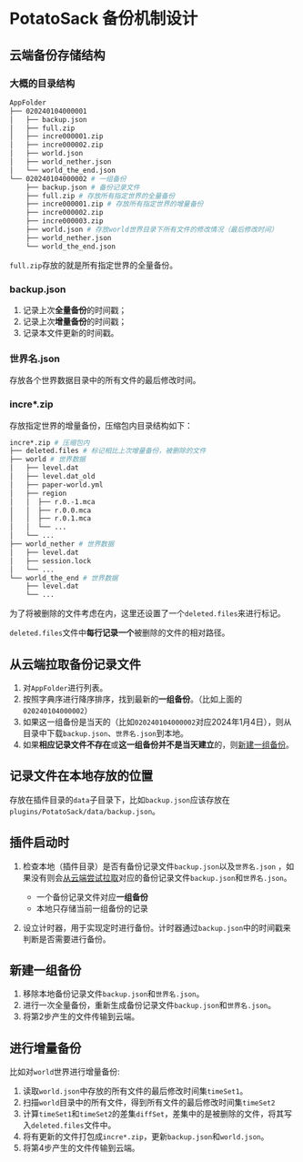# PotatoSack 备份机制设计

## 云端备份存储结构

### 大概的目录结构

```bash
AppFolder
├── 020240104000001
│   ├── backup.json
│   ├── full.zip
│   ├── incre000001.zip
│   ├── incre000002.zip
│   ├── world.json
│   ├── world_nether.json
│   └── world_the_end.json
└── 020240104000002 # 一组备份
    ├── backup.json # 备份记录文件
    ├── full.zip # 存放所有指定世界的全量备份
    ├── incre000001.zip # 存放所有指定世界的增量备份
    ├── incre000002.zip
    ├── incre000003.zip
    ├── world.json # 存放world世界目录下所有文件的修改情况（最后修改时间）
    ├── world_nether.json
    └── world_the_end.json
```

`full.zip`存放的就是所有指定世界的全量备份。

### backup.json

1. 记录上次**全量备份**的时间戳；
2. 记录上次**增量备份**的时间戳；
3. 记录本文件更新的时间戳。

### 世界名.json

存放各个世界数据目录中的所有文件的最后修改时间。

### incre*.zip

存放指定世界的增量备份，压缩包内目录结构如下：

```bash
incre*.zip # 压缩包内
├── deleted.files # 标记相比上次增量备份，被删除的文件
├── world # 世界数据
│   ├── level.dat
│   ├── level.dat_old
│   ├── paper-world.yml
│   ├── region
│   │  ├── r.0.-1.mca
│   │  ├── r.0.0.mca
│   │  ├── r.0.1.mca
│   │  └── ...
│   └── ...
├── world_nether # 世界数据
│   ├── level.dat
│   ├── session.lock
│   └── ...
└── world_the_end # 世界数据
    ├── level.dat
    └── ...
```

为了将被删除的文件考虑在内，这里还设置了一个`deleted.files`来进行标记。

`deleted.files`文件中**每行记录一个**被删除的文件的相对路径。

## 从云端拉取备份记录文件

1. 对`AppFolder`进行列表。
2. 按照字典序进行降序排序，找到最新的**一组备份**。（比如上面的`020240104000002`）
3. 如果这一组备份是当天的（比如`020240104000002`对应2024年1月4日），则从目录中下载`backup.json`、`世界名.json`到本地。
4. 如果**相应记录文件不存在**或**这一组备份并不是当天建立**的，则[新建一组备份](#新建一组备份)。

## 记录文件在本地存放的位置

存放在插件目录的`data`子目录下，比如`backup.json`应该存放在`plugins/PotatoSack/data/backup.json`。

## 插件启动时

1. 检查本地（插件目录）是否有备份记录文件`backup.json`以及`世界名.json`
   ，如果没有则会[从云端尝试拉取](#从云端拉取备份记录文件)对应的备份记录文件`backup.json`和`世界名.json`。
    - 一个备份记录文件对应**一组备份**
    - 本地只存储当前一组备份的记录

2. 设立计时器，用于实现定时进行备份。计时器通过`backup.json`中的时间戳来判断是否需要进行备份。

## 新建一组备份

1. 移除本地备份记录文件`backup.json`和`世界名.json`。
2. 进行一次全量备份，重新生成备份记录文件`backup.json`和`世界名.json`。
3. 将第2步产生的文件传输到云端。

## 进行增量备份

比如对`world`世界进行增量备份:

1. 读取`world.json`中存放的所有文件的最后修改时间集`timeSet1`。
2. 扫描`world`目录中的所有文件，得到所有文件的最后修改时间集`timeSet2`
3. 计算`timeSet1`和`timeSet2`的差集`diffSet`，差集中的是被删除的文件，将其写入`deleted.files`文件中。
4. 将有更新的文件打包成`incre*.zip`，更新`backup.json`和`world.json`。
5. 将第4步产生的文件传输到云端。